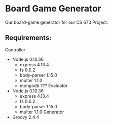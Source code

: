 # Board Game Generator
Our board-game generator for our CS 673 Project.

## Requirements:
Controller
- Node.js       0.10.36
  - express     4.13.4
  - fs          0.0.2
  - body-parser 1.15.0
  - multer      1.1.0
  - mongodb     ???
Evaluator
- Node.js       0.10.36
  - express     4.13.4
  - fs          0.0.2
  - body-parser 1.15.0
  - multer      1.1.0
Generator
- Groovy        2.4.4
